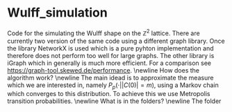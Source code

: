 # Wulff_simulation
Code for the simulating the Wulff shape on the $\mathbb{Z}^2$ lattice.
There are currently two version of the same code using a different graph library. Once the library NetworkX is used which is a pure pyhton implementation and therefore does not perform too well for large graphs. The other library is iGraph which in generally is much more efficient. For a comparison see https://graph-tool.skewed.de/performance.
\newline
How does the algorithm work?
\newline
The main idead is to approximate the measure which we are interested in, namely $P_p( \cdot  | |C(0)| = m)$, using a Markov chain which converges to this distribution. To achieve this we use Metropolis transition probabilities.
\newline
What is in the folders?
\newline
The folder 
